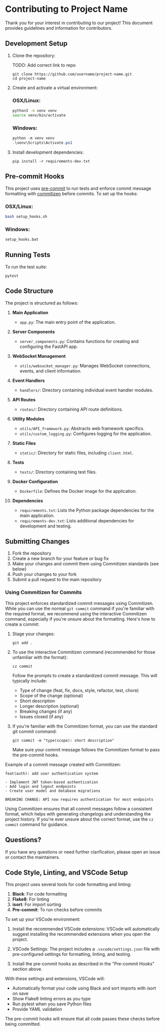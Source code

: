 # Contributing to Project Name

Thank you for your interest in contributing to our project! This document provides guidelines and information for contributors.

## Development Setup

1. Clone the repository:

   TODO: Add correct link to repo

   ```
   git clone https://github.com/username/project-name.git
   cd project-name
   ```

2. Create and activate a virtual environment:

   ### OSX/Linux:
   ```bash
   python3 -m venv venv
   source venv/bin/activate
   ```

   ### Windows:
   ```powershell
   python -m venv venv
   .\venv\Scripts\Activate.ps1
   ```

3. Install development dependencies:
   ```
   pip install -r requirements-dev.txt
   ```

## Pre-commit Hooks

This project uses [pre-commit](https://pre-commit.com/) to run tests and enforce commit message formatting with [commitizen](https://commitizen-tools.github.io/commitizen/) before commits. To set up the hooks:

### OSX/Linux:
```bash
bash setup_hooks.sh
```

### Windows:
```bash
setup_hooks.bat
```

## Running Tests

To run the test suite:
```
pytest
```

## Code Structure

The project is structured as follows:

1. **Main Application**
   - `app.py`: The main entry point of the application.

2. **Server Components**
   - `server_components.py`: Contains functions for creating and configuring the FastAPI app.

3. **WebSocket Management**
   - `utils/websocket_manager.py`: Manages WebSocket connections, events, and client information.

4. **Event Handlers**
   - `handlers/`: Directory containing individual event handler modules.

5. **API Routes**
   - `routes/`: Directory containing API route definitions.

6. **Utility Modules**
   - `utils/API_framework.py`: Abstracts web framework specifics.
   - `utils/custom_logging.py`: Configures logging for the application.

7. **Static Files**
   - `static/`: Directory for static files, including `client.html`.

8. **Tests**
   - `tests/`: Directory containing test files.

9. **Docker Configuration**
   - `Dockerfile`: Defines the Docker image for the application.

10. **Dependencies**
    - `requirements.txt`: Lists the Python package dependencies for the main application.
    - `requirements-dev.txt`: Lists additional dependencies for development and testing.

## Submitting Changes

1. Fork the repository
2. Create a new branch for your feature or bug fix
3. Make your changes and commit them using Commitizen standards (see below)
4. Push your changes to your fork
5. Submit a pull request to the main repository

### Using Commitizen for Commits

This project enforces standardized commit messages using Commitizen. While you can use the normal `git commit` command if you're familiar with the required format, we recommend using the interactive Commitizen command, especially if you're unsure about the formatting. Here's how to create a commit:

1. Stage your changes:
   ```
   git add .
   ```

2. To use the interactive Commitizen command (recommended for those unfamiliar with the format):
   ```
   cz commit
   ```

   Follow the prompts to create a standardized commit message. This will typically include:
   - Type of change (feat, fix, docs, style, refactor, test, chore)
   - Scope of the change (optional)
   - Short description
   - Longer description (optional)
   - Breaking changes (if any)
   - Issues closed (if any)

3. If you're familiar with the Commitizen format, you can use the standard git commit command:
   ```
   git commit -m "type(scope): short description"
   ```

   Make sure your commit message follows the Commitizen format to pass the pre-commit hooks.

Example of a commit message created with Commitizen:

```
feat(auth): add user authentication system

- Implement JWT token-based authentication
- Add login and logout endpoints
- Create user model and database migrations

BREAKING CHANGE: API now requires authentication for most endpoints
```

Using Commitizen ensures that all commit messages follow a consistent format, which helps with generating changelogs and understanding the project history. If you're ever unsure about the correct format, use the `cz commit` command for guidance.

## Questions?

If you have any questions or need further clarification, please open an issue or contact the maintainers.

## Code Style, Linting, and VSCode Setup

This project uses several tools for code formatting and linting:

1. **Black**: For code formatting
2. **Flake8**: For linting
3. **isort**: For import sorting
4. **Pre-commit**: To run checks before commits

To set up your VSCode environment:

1. Install the recommended VSCode extensions:
   VSCode will automatically suggest installing the recommended extensions when you open the project.

2. VSCode Settings:
   The project includes a `.vscode/settings.json` file with pre-configured settings for formatting, linting, and testing.

3. Install the pre-commit hooks as described in the "Pre-commit Hooks" section above.

With these settings and extensions, VSCode will:
- Automatically format your code using Black and sort imports with isort on save
- Show Flake8 linting errors as you type
- Run pytest when you save Python files
- Provide YAML validation

The pre-commit hooks will ensure that all code passes these checks before being committed.

